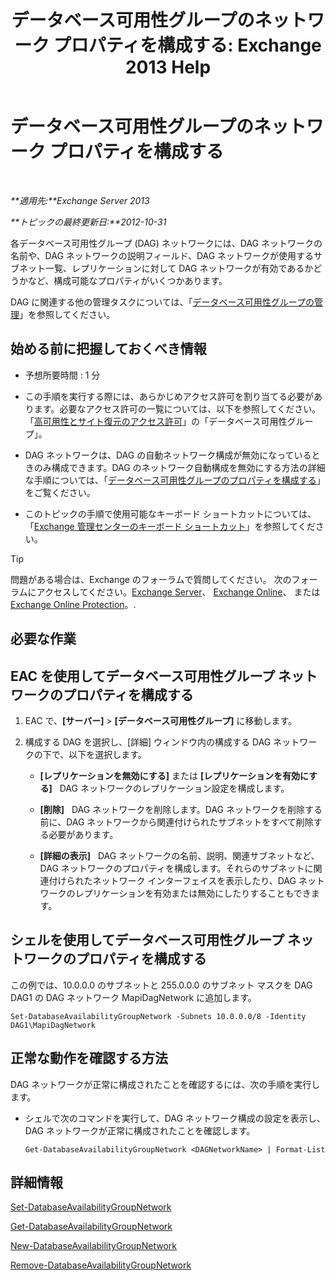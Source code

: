 ﻿---
title: 'データベース可用性グループのネットワーク プロパティを構成する: Exchange 2013 Help'
TOCTitle: データベース可用性グループのネットワーク プロパティを構成する
ms:assetid: 41197639-988f-476c-9788-51d5191a7dce
ms:mtpsurl: https://technet.microsoft.com/ja-jp/library/Dd297927(v=EXCHG.150)
ms:contentKeyID: 48269412
ms.date: 05/23/2018
mtps_version: v=EXCHG.150
ms.translationtype: MT
---

# データベース可用性グループのネットワーク プロパティを構成する

 

_**適用先:**Exchange Server 2013_

_**トピックの最終更新日:**2012-10-31_

各データベース可用性グループ (DAG) ネットワークには、DAG ネットワークの名前や、DAG ネットワークの説明フィールド、DAG ネットワークが使用するサブネット一覧、レプリケーションに対して DAG ネットワークが有効であるかどうかなど、構成可能なプロパティがいくつかあります。

DAG に関連する他の管理タスクについては、「[データベース可用性グループの管理](managing-database-availability-groups-exchange-2013-help.md)」を参照してください。

## 始める前に把握しておくべき情報

  - 予想所要時間 : 1 分

  - この手順を実行する際には、あらかじめアクセス許可を割り当てる必要があります。必要なアクセス許可の一覧については、以下を参照してください。「[高可用性とサイト復元のアクセス許可](high-availability-and-site-resilience-permissions-exchange-2013-help.md)」の「データベース可用性グループ」。

  - DAG ネットワークは、DAG の自動ネットワーク構成が無効になっているときのみ構成できます。DAG のネットワーク自動構成を無効にする方法の詳細な手順については、「[データベース可用性グループのプロパティを構成する](configure-database-availability-group-properties-exchange-2013-help.md)」をご覧ください。

  - このトピックの手順で使用可能なキーボード ショートカットについては、「[Exchange 管理センターのキーボード ショートカット](keyboard-shortcuts-in-the-exchange-admin-center-exchange-online-protection-help.md)」を参照してください。


> [!TIP]
> 問題がある場合は、Exchange のフォーラムで質問してください。 次のフォーラムにアクセスしてください。<A href="https://go.microsoft.com/fwlink/p/?linkid=60612">Exchange Server</A>、 <A href="https://go.microsoft.com/fwlink/p/?linkid=267542">Exchange Online</A>、 または <A href="https://go.microsoft.com/fwlink/p/?linkid=285351">Exchange Online Protection</A>。.



## 必要な作業

## EAC を使用してデータベース可用性グループ ネットワークのプロパティを構成する

1.  EAC で、**\[サーバー\]** \> **\[データベース可用性グループ\]** に移動します。

2.  構成する DAG を選択し、\[詳細\] ウィンドウ内の構成する DAG ネットワークの下で、以下を選択します。
    
      - **\[レプリケーションを無効にする\]** または **\[レプリケーションを有効にする\]**   DAG ネットワークのレプリケーション設定を構成します。
    
      - **\[削除\]**   DAG ネットワークを削除します。DAG ネットワークを削除する前に、DAG ネットワークから関連付けられたサブネットをすべて削除する必要があります。
    
      - **\[詳細の表示\]**   DAG ネットワークの名前、説明、関連サブネットなど、DAG ネットワークのプロパティを構成します。それらのサブネットに関連付けられたネットワーク インターフェイスを表示したり、DAG ネットワークのレプリケーションを有効または無効にしたりすることもできます。

## シェルを使用してデータベース可用性グループ ネットワークのプロパティを構成する

この例では、10.0.0.0 のサブネットと 255.0.0.0 のサブネット マスクを DAG DAG1 の DAG ネットワーク MapiDagNetwork に追加します。

    Set-DatabaseAvailabilityGroupNetwork -Subnets 10.0.0.0/8 -Identity DAG1\MapiDagNetwork

## 正常な動作を確認する方法

DAG ネットワークが正常に構成されたことを確認するには、次の手順を実行します。

  - シェルで次のコマンドを実行して、DAG ネットワーク構成の設定を表示し、DAG ネットワークが正常に構成されたことを確認します。
    
        Get-DatabaseAvailabilityGroupNetwork <DAGNetworkName> | Format-List

## 詳細情報

[Set-DatabaseAvailabilityGroupNetwork](https://technet.microsoft.com/ja-jp/library/dd298008\(v=exchg.150\))

[Get-DatabaseAvailabilityGroupNetwork](https://technet.microsoft.com/ja-jp/library/dd297938\(v=exchg.150\))

[New-DatabaseAvailabilityGroupNetwork](https://technet.microsoft.com/ja-jp/library/dd335225\(v=exchg.150\))

[Remove-DatabaseAvailabilityGroupNetwork](https://technet.microsoft.com/ja-jp/library/dd298131\(v=exchg.150\))

